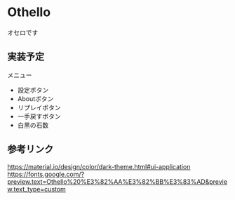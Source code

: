 # Othello
オセロです

## 実装予定
メニュー
- 設定ボタン
- Aboutボタン
- リプレイボタン
- 一手戻すボタン
- 白黒の石数

## 参考リンク
https://material.io/design/color/dark-theme.html#ui-application
https://fonts.google.com/?preview.text=Othello%20%E3%82%AA%E3%82%BB%E3%83%AD&preview.text_type=custom
